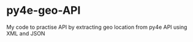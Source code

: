 # py4e-geo-API
 My code to practise API by extracting geo location from py4e API using XML and JSON
